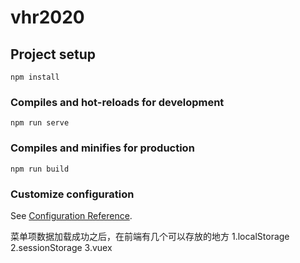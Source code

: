 # vhr2020

## Project setup
```
npm install
```

### Compiles and hot-reloads for development
```
npm run serve
```

### Compiles and minifies for production
```
npm run build
```

### Customize configuration
See [Configuration Reference](https://cli.vuejs.org/config/).

菜单项数据加载成功之后，在前端有几个可以存放的地方
1.localStorage
2.sessionStorage
3.vuex
